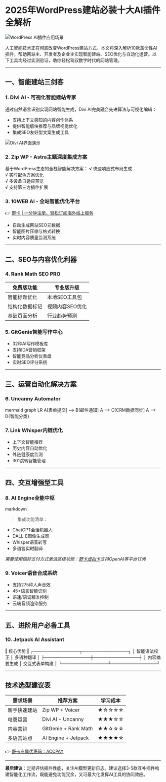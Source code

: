 # 2025年WordPress建站必装十大AI插件全解析

![WordPress AI插件应用场景](https://via.placeholder.com/800x400)

人工智能技术正在彻底改变WordPress建站方式。本文将深入解析10款革命性AI插件，帮助网站主、开发者及企业主实现智能建站、SEO优化与自动化运营。以下工具均经过实测验证，助你轻松驾驭数字时代的网站管理。

---

## 一、智能建站三剑客

### 1. Divi AI - 可视化智能建站专家
通过自然语言识别实现网站智能生成，Divi AI完美融合先进算法与可视化编辑：
- 支持上下文感知的内容创作体系
- 提供智能版块推荐与品牌视觉优化
- 集成SEO友好型文案生成工具

![Divi AI界面演示](https://via.placeholder.com/400x250)

### 2. Zip WP - Astra主题深度集成方案
基于WordPress生态的全栈智能解决方案：
√ 快速响应式布局生成  
√ 实时配色方案优化  
√ 多设备自适应预览  
√ 支持第三方插件扩展

### 3. 10WEB AI - 全站智能优化平台
👉 [野卡 | 一分钟注册，轻松订阅海外线上服务](https://bbtdd.com/yeka)
- 自动生成网站SEO元数据
- 智能图片压缩与格式转换
- 实时内容质量监测系统

---

## 二、SEO与内容优化利器

### 4. Rank Math SEO PRO
| 免费版功能          | 专业版升级           |
|---------------------|----------------------|
| 智能标题优化        | 本地SEO工具包        | 
| 结构化数据标记      | 视频内容SEO优化      |
| 基础页面分析        | 行业趋势预测         |

### 5. GitGenie智能写作中心
- 32种AI写作模板库
- 支持IDA营销框架
- 智能竞品分析仪表盘
- 实时SEO评分系统

---

## 三、运营自动化解决方案

### 6. Uncanny Automator
mermaid
graph LR
A[表单提交] --> B(邮件通知)
A --> C[CRM数据同步]
A --> D{智能分类}


### 7. Link Whisper内链优化
- 上下文智能推荐
- 历史内容自动优化
- 外链健康度监测
- 301跳转智能管理

---

## 四、交互增强型工具

### 8. AI Engine全能中枢
markdown
> 集成功能清单：
- ChatGPT会话机器人
- DALL-E图像生成器
- Whisper语音转写
- 多语言实时翻译


*需要使用国际支付方式激活高级功能：[野卡虚拟卡](https://bbtdd.com/yeka)支持OpenAI等平台订阅*

### 9. Voicer语音合成系统
- 支持275种人声音效
- 45+语言智能识别
- 语速/语调精准控制
- 云端音频渲染服务

---

## 五、进阶用户必备工具

### 10. Jetpack AI Assistant
‖ 核心优势 ‖
┌───────────────┬───────────────┐
│ 智能语法校正   │ 多语种翻译     │
├───────────────┼───────────────┤
│ 内容摘要生成   │ 交互式表单构建 │
└───────────────┴───────────────┘

---

## 技术选型建议表

| 需求场景        | 推荐方案                | 学习成本 |
|-----------------|-------------------------|----------|
| 新手快速建站    | Zip WP + Voicer         | ★☆☆☆☆    |
| 电商运营        | Divi AI + Uncanny       | ★★★☆☆    |
| 内容营销        | GitGenie + Rank Math    | ★★☆☆☆    |
| 多语言站点      | AI Engine + Jetpack     | ★★★★☆    |

👉 [野卡专属优惠码：ACCPAY](https://bbtdd.com/yeka)

---

**最后建议**：定期评估插件性能，关注AI模型更新日志。建议选择3-5款互补插件构建智能化工作流，既能避免功能冗余，又可最大化发挥AI工具的协同效应。